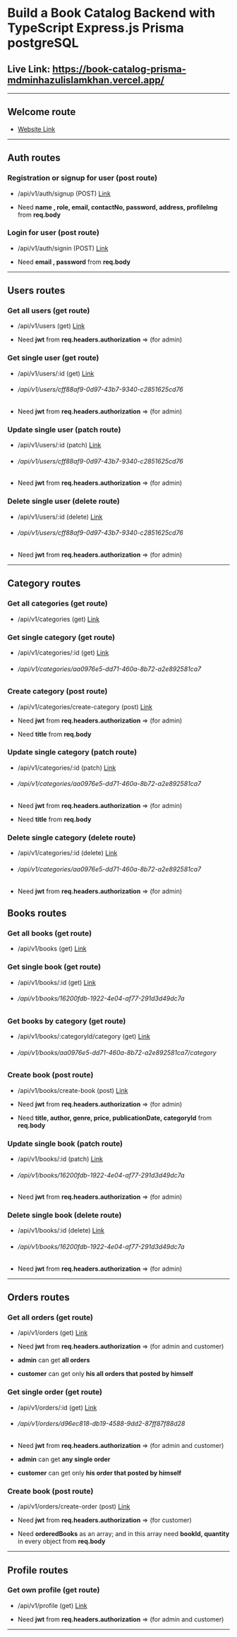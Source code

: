 # **Build a Book Catalog Backend with TypeScript Express.js Prisma postgreSQL**

## **Live Link: https://book-catalog-prisma-mdminhazulislamkhan.vercel.app/**

---

## Welcome route

- [Website Link](https://book-catalog-prisma-mdminhazulislamkhan.vercel.app/)

---

## Auth routes

### Registration or signup for user (post route)

- /api/v1/auth/signup (POST) [Link](https://book-catalog-prisma-mdminhazulislamkhan.vercel.app/api/v1/auth/signup)

- Need **name , role, email, contactNo, password, address, profileImg** from **req.body**

### Login for user (post route)

- /api/v1/auth/signin (POST) [Link](https://book-catalog-prisma-mdminhazulislamkhan.vercel.app/api/v1/auth/signin)

- Need **email , password** from **req.body**

---

## Users routes

### Get all users (get route)

- /api/v1/users (get) [Link](https://book-catalog-prisma-mdminhazulislamkhan.vercel.app/api/v1/users)

- Need **jwt** from **req.headers.authorization** => (for admin)

### Get single user (get route)

- /api/v1/users/:id (get) [Link](https://book-catalog-prisma-mdminhazulislamkhan.vercel.app/api/v1/users/cff88af9-0d97-43b7-9340-c2851625cd76)

- ###### /api/v1/users/cff88af9-0d97-43b7-9340-c2851625cd76

- Need **jwt** from **req.headers.authorization** => (for admin)

### Update single user (patch route)

- /api/v1/users/:id (patch) [Link](https://book-catalog-prisma-mdminhazulislamkhan.vercel.app/api/v1/users/cff88af9-0d97-43b7-9340-c2851625cd76)

- ###### /api/v1/users/cff88af9-0d97-43b7-9340-c2851625cd76

- Need **jwt** from **req.headers.authorization** => (for admin)

### Delete single user (delete route)

- /api/v1/users/:id (delete) [Link](https://book-catalog-prisma-mdminhazulislamkhan.vercel.app/api/v1/users/cff88af9-0d97-43b7-9340-c2851625cd76)

- ###### /api/v1/users/cff88af9-0d97-43b7-9340-c2851625cd76

- Need **jwt** from **req.headers.authorization** => (for admin)

---

## Category routes

### Get all categories (get route)

- /api/v1/categories (get) [Link](https://book-catalog-prisma-mdminhazulislamkhan.vercel.app/api/v1/categories)

### Get single category (get route)

- /api/v1/categories/:id (get) [Link](https://book-catalog-prisma-mdminhazulislamkhan.vercel.app/api/v1/categories/aa0976e5-dd71-460a-8b72-a2e892581ca7)

- ###### /api/v1/categories/aa0976e5-dd71-460a-8b72-a2e892581ca7

### Create category (post route)

- /api/v1/categories/create-category (post) [Link](https://book-catalog-prisma-mdminhazulislamkhan.vercel.app/api/v1/categories/create-category)

- Need **jwt** from **req.headers.authorization** => (for admin)

- Need **title** from **req.body**

### Update single category (patch route)

- /api/v1/categories/:id (patch) [Link](https://book-catalog-prisma-mdminhazulislamkhan.vercel.app/api/v1/categories/aa0976e5-dd71-460a-8b72-a2e892581ca7)

- ###### /api/v1/categories/aa0976e5-dd71-460a-8b72-a2e892581ca7

- Need **jwt** from **req.headers.authorization** => (for admin)

- Need **title** from **req.body**

### Delete single category (delete route)

- /api/v1/categories/:id (delete) [Link](https://book-catalog-prisma-mdminhazulislamkhan.vercel.app/api/v1/categories/aa0976e5-dd71-460a-8b72-a2e892581ca7)

- ###### /api/v1/categories/aa0976e5-dd71-460a-8b72-a2e892581ca7

- Need **jwt** from **req.headers.authorization** => (for admin)

## Books routes

### Get all books (get route)

- /api/v1/books (get) [Link](https://book-catalog-prisma-mdminhazulislamkhan.vercel.app/api/v1/books)

### Get single book (get route)

- /api/v1/books/:id (get) [Link](https://book-catalog-prisma-mdminhazulislamkhan.vercel.app/api/v1/books/16200fdb-1922-4e04-af77-291d3d49dc7a)

- ###### /api/v1/books/16200fdb-1922-4e04-af77-291d3d49dc7a

### Get books by category (get route)

- /api/v1/books/:categoryId/category (get) [Link](https://book-catalog-prisma-mdminhazulislamkhan.vercel.app/api/v1/books/aa0976e5-dd71-460a-8b72-a2e892581ca7/category)

- ###### /api/v1/books/aa0976e5-dd71-460a-8b72-a2e892581ca7/category

### Create book (post route)

- /api/v1/books/create-book (post) [Link](https://book-catalog-prisma-mdminhazulislamkhan.vercel.app/api/v1/books/create-book)

- Need **jwt** from **req.headers.authorization** => (for admin)

- Need **title, author, genre, price, publicationDate, categoryId** from **req.body**

### Update single book (patch route)

- /api/v1/books/:id (patch) [Link](https://book-catalog-prisma-mdminhazulislamkhan.vercel.app/api/v1/books/16200fdb-1922-4e04-af77-291d3d49dc7a)

- ###### /api/v1/books/16200fdb-1922-4e04-af77-291d3d49dc7a

- Need **jwt** from **req.headers.authorization** => (for admin)

### Delete single book (delete route)

- /api/v1/books/:id (delete) [Link](https://book-catalog-prisma-mdminhazulislamkhan.vercel.app/api/v1/books/16200fdb-1922-4e04-af77-291d3d49dc7a)

- ###### /api/v1/books/16200fdb-1922-4e04-af77-291d3d49dc7a

- Need **jwt** from **req.headers.authorization** => (for admin)

---

## Orders routes

### Get all orders (get route)

- /api/v1/orders (get) [Link](https://book-catalog-prisma-mdminhazulislamkhan.vercel.app/api/v1/orders)

- Need **jwt** from **req.headers.authorization** => (for admin and customer)

- **admin** can get **all orders**

- **customer** can get only **his all orders that posted by himself**

### Get single order (get route)

- /api/v1/orders/:id (get) [Link](https://book-catalog-prisma-mdminhazulislamkhan.vercel.app/api/v1/orders/d96ec818-db19-4588-9dd2-87ff87f88d28)

- ###### /api/v1/orders/d96ec818-db19-4588-9dd2-87ff87f88d28

- Need **jwt** from **req.headers.authorization** => (for admin and customer)

- **admin** can get **any single order**

- **customer** can get only **his order that posted by himself**

### Create book (post route)

- /api/v1/orders/create-order (post) [Link](https://book-catalog-prisma-mdminhazulislamkhan.vercel.app/api/v1/orders/create-order)

- Need **jwt** from **req.headers.authorization** => (for customer)

- Need **orderedBooks** as an array; and in this array need **bookId, quantity** in every object from **req.body**

---

## Profile routes

### Get own profile (get route)

- /api/v1/profile (get) [Link](https://book-catalog-prisma-mdminhazulislamkhan.vercel.app/api/v1/profile)

- Need **jwt** from **req.headers.authorization** => (for admin and customer)

---
